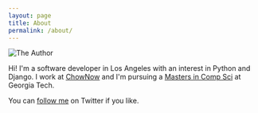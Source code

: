 ```yaml
---
layout: page
title: About
permalink: /about/
---
```


![The Author](https://s.gravatar.com/avatar/c1428d36c91a53a1e4c39fb2c7ceff15?s=200)

Hi! I'm a software developer in Los Angeles with an interest in Python and Django.
I work at [ChowNow](http://www.chownow.com)
and I'm pursuing a
[Masters in Comp Sci](http://www.omscs.gatech.edu/) at Georgia Tech.

You can [follow me](https://twitter.com/kevin_london) on Twitter if you like.
